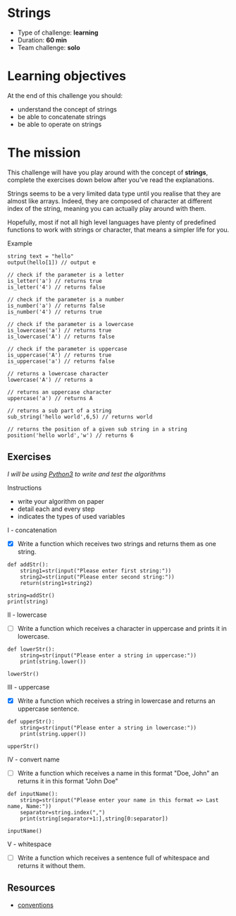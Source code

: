 # Strings
* Type of challenge: **learning**
* Duration: **60 min**
* Team challenge: **solo**

# Learning objectives
At the end of this challenge you should:
* understand the concept of strings
* be able to concatenate strings
* be able to operate on strings

# The mission
This challenge will have you play around with the concept of **strings**, complete the exercises down below after you’ve read the explanations.

Strings seems to be a very limited data type until you realise that they are almost like arrays. Indeed, they are composed of character at different index of the string, meaning you can actually play around with them.

Hopefully, most if not all high level languages have plenty of predefined functions to work with strings or character, that means a simpler life for you.

Example
```
string text = "hello"
output(hello[1]) // output e

// check if the parameter is a letter
is_letter('a') // returns true
is_letter('4') // returns false

// check if the parameter is a number
is_number('a') // returns false
is_number('4') // returns true

// check if the parameter is a lowercase
is_lowercase('a') // returns true
is_lowercase('A') // returns false

// check if the parameter is uppercase
is_uppercase('A') // returns true
is_uppercase('a') // returns false

// returns a lowercase character
lowercase('A') // returns a

// returns an uppercase character
uppercase('a') // returns A

// returns a sub part of a string
sub_string('hello world',6,5) // returns world

// returns the position of a given sub string in a string
position('hello world','w') // returns 6
```

## Exercises

*I will be using [Python3](https://repl.it/languages/python3) to write and test the algorithms*

Instructions
* write your algorithm on paper
* detail each and every step
* indicates the types of used variables

I - concatenation
- [x] Write a function which receives two strings and returns them as one string.

```
def addStr():
    string1=str(input("Please enter first string:"))
    string2=str(input("Please enter second string:"))
    return(string1+string2)

string=addStr()
print(string)
```

II - lowercase
- [ ] Write a function which receives a character in uppercase and prints it in lowercase.

```
def lowerStr():
    string=str(input("Please enter a string in uppercase:"))
    print(string.lower())
    
lowerStr()
```

III - uppercase
- [x] Write a function which receives a string in lowercase and returns an uppercase sentence.

```
def upperStr():
    string=str(input("Please enter a string in lowercase:"))
    print(string.upper())

upperStr()
```

IV - convert name
- [ ] Write a function which receives a name in this format "Doe, John" an returns it in this format "John Doe"

```
def inputName():
    string=str(input("Please enter your name in this format => Last name, Name:"))
    separator=string.index(",")
    print(string[separator+1:],string[0:separator])

inputName()
```

V - whitespace
- [ ] Write a function which receives a sentence full of whitespace and returns it without them.

## Resources
* [conventions](https://github.com/becodeorg/BXL-Swartz-4-27/blob/master/1.The-Field/7.Algorithmic/conventions.adoc)
